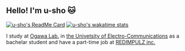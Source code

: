 <!--
![welcome](https://place-hold.it/200x100/111/17d339/fff.png&text=Welcome!&bold&italic&fontsize=20)
-->

## Hello!  I'm u-sho :cat:

[![u-sho's ReadMe Card](https://github-readme-stats.vercel.app/api?username=u-sho&custom_title=u-sho%27s%20GitHub%20Stats&show_icons=true&theme=dracula)](https://github.com/anuraghazra/github-readme-stats) [![u-sho's wakatime stats](https://github-readme-stats.vercel.app/api/wakatime?username=u_sho&layout=compact)](https://wakatime.com/@u_sho) <!--[![Top Langs](https://github-readme-stats.vercel.app/api/top-langs/?username=u-sho&layout=compact&theme=dracula)](https://github.com/anuraghazra/github-readme-stats)-->

I study at [Ogawa Lab.](http://www.quest.lab.uec.ac.jp/index.html) in [the Univetsity of Electro-Communications](https://www.uec.ac.jp/) as a bachelar student and have a part-time job at [REDIMPULZ inc.](https://redimpulz.com/)
